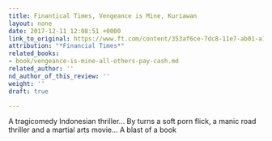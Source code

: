 ```yaml
---
title: Finantical Times, Vengeance is Mine, Kuriawan
layout: none
date: 2017-12-11 12:08:51 +0000
link_to_original: https://www.ft.com/content/353af6ce-7dc8-11e7-ab01-a13271d1ee9c
attribution: "*Financial Times*"
related_books:
- book/vengeance-is-mine-all-others-pay-cash.md
related_author: ''
nd_author_of_this_review: ''
weight: ''
draft: true

---
```

A tragicomedy Indonesian thriller... By turns a soft porn flick, a manic road thriller and a martial arts movie... A blast of a book